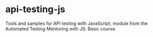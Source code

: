 # api-testing-js

Tools and samples for API testing with JavaScript, module from the Automated Testing Mentoring with JS: Basic course.
